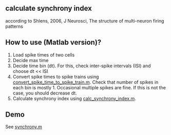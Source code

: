 ## calculate synchrony index 
according to Shlens, 2006, J Neurosci, The structure of multi-neuron firing patterns

## How to use (Matlab version)?
1. Load spike times of two cells
2. Decide max time 
3. Decide time bin (dt). For this, check inter-spike intervals (ISI) and choose dt << ISI
4. Convert spike times to spike trains using [convert_spike_time_to_spike_train.m](convert_spike_time_to_spike_train.m).
Check that number of spikes in each bin is mostly 1. Occasional multiple spikes are fine. If this is not the case, you should decrease dt.
5. Calculate synchrony index using [calc_synchrony_index.m](calc_synchrony_index.m).
## Demo
See [synchrony.m](synchrony.m)
